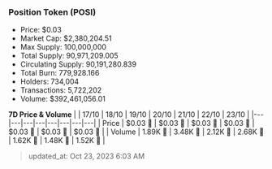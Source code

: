 
  ### Position Token (POSI)
  - Price: $0.03
  - Market Cap: $2,380,204.51
  - Max Supply: 100,000,000
  - Total Supply: 90,971,209.005
  - Circulating Supply: 90,191,280.839
  - Total Burn: 779,928.166
  - Holders: 734,004
  - Transactions: 5,722,202
  - Volume: $392,461,056.01

  **7D Price & Volume**
  | | 17&#x2F;10 | 18&#x2F;10 | 19&#x2F;10 | 20&#x2F;10 | 21&#x2F;10 | 22&#x2F;10 | 23&#x2F;10 |
  |---|---|---|---|---|---|---|---|
  | Price | $0.03 🚀 | $0.03 🚀 | $0.03 🔻 | $0.03 🚀 | $0.03 🔻 | $0.03 🚀 | $0.03 🚀 |
  | Volume | 1.89K 🔻 | 3.48K 🚀 | 2.12K 🔻 | 2.68K 🚀 | 1.62K 🔻 | 1.48K 🔻 | 1.52K 🚀 |

  > updated_at: Oct 23, 2023 6:03 AM
